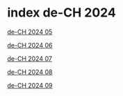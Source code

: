 # index de-CH 2024

<a href="./05">de-CH 2024 05</a>

<a href="./06">de-CH 2024 06</a>

<a href="./07">de-CH 2024 07</a>

<a href="./08">de-CH 2024 08</a>

<a href="./09">de-CH 2024 09</a>
